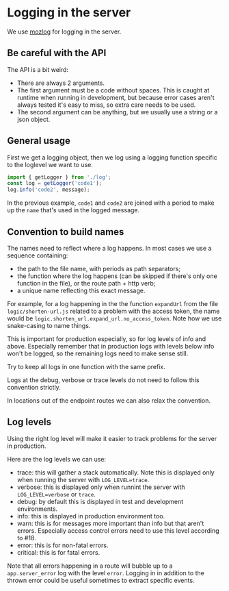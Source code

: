 # Logging in the server

We use [mozlog](https://github.com/mozilla/mozlog) for logging in the server.

## Be careful with the API

The API is a bit weird:

- There are always 2 arguments.
- The first argument must be a code without spaces. This is caught at runtime
  when running in development, but because error cases aren't always tested it's
  easy to miss, so extra care needs to be used.
- The second argument can be anything, but we usually use a string or a json
  object.

## General usage

First we get a logging object, then we log using a logging function specific to
the loglevel we want to use.

```js
import { getLogger } from './log';
const log = getLogger('code1');
log.info('code2', message);
```

In the previous example, `code1` and `code2` are joined with a period to make up
the `name` that's used in the logged message.

## Convention to build names

The names need to reflect where a log happens. In most cases we use a sequence
containing:

- the path to the file name, with periods as path separators;
- the function where the log happens (can be skipped if there's only one
  function in the file), or the route path + http verb;
- a unique name reflecting this exact message.

For example, for a log happening in the the function `expandUrl` from the file
`logic/shorten-url.js` related to a problem with the access token, the name
would be `logic.shorten_url.expand_url.no_access_token`. Note how we use
snake-casing to name things.

This is important for production especially, so for log levels of info and
above. Especially remember that in production logs with levels below info won't
be logged, so the remaining logs need to make sense still.

Try to keep all logs in one function with the same prefix.

Logs at the debug, verbose or trace levels do not need to follow this
convention strictly.

In locations out of the endpoint routes we can also relax the convention.

## Log levels

Using the right log level will make it easier to track problems for the
server in production.

Here are the log levels we can use:

- trace: this will gather a stack automatically. Note this is displayed only
  when running the server with `LOG_LEVEL=trace`.
- verbose: this is displayed only when runnint the server with `LOG_LEVEL=verbose` or `trace`.
- debug: by default this is displayed in test and development environments.
- info: this is displayed in production environment too.
- warn: this is for messages more important than info but that aren't errors.
  Especially access control errors need to use this level according to #18.
- error: this is for non-fatal errors.
- critical: this is for fatal errors.

Note that all errors happening in a route will bubble up to a `app.server_error`
log with the level `error`. Logging in in addition to the thrown error could be
useful sometimes to extract specific events.
